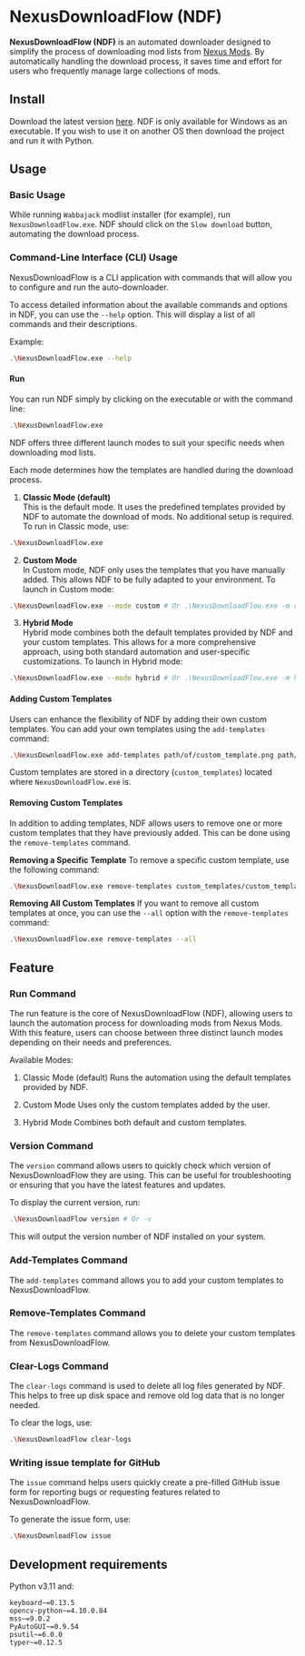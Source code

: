 # NexusDownloadFlow (NDF)

**NexusDownloadFlow (NDF)**
is an automated downloader designed to simplify the process of downloading mod lists from
[Nexus Mods](https://www.nexusmods.com/).
By automatically handling the download process,
it saves time and effort for users who frequently manage large collections of mods.

## Install

Download the latest version [here](https://github.com/greg-ynx/NexusDownloadFlow/releases).
NDF is only available for Windows as an executable.
If you wish to use it on another OS then download the project and run it with Python.

## Usage

### Basic Usage

While running `Wabbajack` modlist installer (for example), run `NexusDownloadFlow.exe`.
NDF should click on the `Slow download` button, automating the download process.

### Command-Line Interface (CLI) Usage

NexusDownloadFlow is a CLI application with commands that will allow you to configure and run the auto-downloader.

To access detailed information about the available commands and options in NDF, you can use the `--help` option.
This will display a list of all commands and their descriptions.

Example:

```bash
.\NexusDownloadFlow.exe --help
```

#### Run

You can run NDF simply by clicking on the executable or with the command line:

```bash
.\NexusDownloadFlow.exe
```

NDF offers three different launch modes to suit your specific needs when downloading mod lists.

Each mode determines how the templates are handled during the download process.

1. **Classic Mode (default)**
   <br>
   This is the default mode.
   It uses the predefined templates provided by NDF to automate the download of mods.
   No additional setup is required.
   To run in Classic mode, use:

```bash
.\NexusDownloadFlow.exe
```

2. **Custom Mode**
   <br>
   In Custom mode, NDF only uses the templates that you have manually added.
   This allows NDF to be fully adapted to your environment.
   To launch in Custom mode:

```bash
.\NexusDownloadFlow.exe --mode custom # Or .\NexusDownloadFlow.exe -m custom
```

3. **Hybrid Mode**
   <br>
   Hybrid mode combines both the default templates provided by NDF and your custom templates.
   This allows for a more comprehensive approach, using both standard automation and user-specific customizations.
   To launch in Hybrid mode:

```bash
.\NexusDownloadFlow.exe --mode hybrid # Or .\NexusDownloadFlow.exe -m hybrid
```

#### Adding Custom Templates

Users can enhance the flexibility of NDF by adding their own custom templates.
You can add your own templates using the `add-templates` command:

```bash
.\NexusDownloadFlow.exe add-templates path/of/custom_template.png path/of/second_custom_template.png
```

Custom templates are stored in a directory (`custom_templates`) located where `NexusDownloadFlow.exe` is.

#### Removing Custom Templates

In addition to adding templates,
NDF allows users to remove one or more custom templates that they have previously added.
This can be done using the `remove-templates` command.

**Removing a Specific Template**
To remove a specific custom template, use the following command:

```bash
.\NexusDownloadFlow.exe remove-templates custom_templates/custom_template_to_delete.png
```

**Removing All Custom Templates**
If you want to remove all custom templates at once, you can use the `--all` option with the `remove-templates` command:

```bash
.\NexusDownloadFlow.exe remove-templates --all
```

## Feature

### Run Command

The run feature is the core of NexusDownloadFlow (NDF),
allowing users to launch the automation process for downloading mods from Nexus Mods.
With this feature, users can choose between three distinct launch modes depending on their needs and preferences.

Available Modes:

1. Classic Mode (default)
   Runs the automation using the default templates provided by NDF.

2. Custom Mode
   Uses only the custom templates added by the user.

3. Hybrid Mode
   Combines both default and custom templates.

### Version Command

The `version` command allows users to quickly check which version of NexusDownloadFlow they are using.
This can be useful for troubleshooting or ensuring that you have the latest features and updates.

To display the current version, run:

```bash
.\NexusDownloadFlow version # Or -v
```

This will output the version number of NDF installed on your system.

### Add-Templates Command

The `add-templates` command allows you to add your custom templates to NexusDownloadFlow.

### Remove-Templates Command

The `remove-templates` command allows you to delete your custom templates from NexusDownloadFlow.

### Clear-Logs Command

The `clear-logs` command is used to delete all log files generated by NDF.
This helps to free up disk space and remove old log data that is no longer needed.

To clear the logs, use:

```bash
.\NexusDownloadFlow clear-logs
```

### Writing issue template for GitHub

The `issue` command helps users quickly create a pre-filled GitHub issue form for reporting bugs or requesting features
related to NexusDownloadFlow.

To generate the issue form, use:

```bash
.\NexusDownloadFlow issue
```

## Development requirements

Python v3.11 and:

```text
keyboard~=0.13.5
opencv-python~=4.10.0.84
mss~=9.0.2
PyAutoGUI~=0.9.54
psutil~=6.0.0
typer~=0.12.5
```
